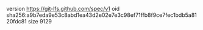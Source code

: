 version https://git-lfs.github.com/spec/v1
oid sha256:a9b7eda9e53c8abd1ea43d2e02e7e3c98ef71ffb8f9ce7fec1bdb5a8120fdc81
size 9129
